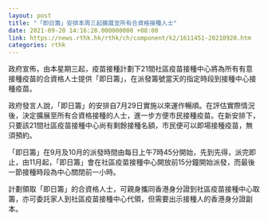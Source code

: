 ```yaml
---
layout: post
title: "「即日籌」安排本周三起擴展至所有合資格接種人士"
date: 2021-09-20 14:16:28.000000000 +08:00
link: https://news.rthk.hk/rthk/ch/component/k2/1611451-20210920.htm
categories: rthk
---
```


政府宣佈，由本星期三起，疫苗接種計劃下21間社區疫苗接種中心將為所有有意接種疫苗的合資格人士提供「即日籌」，在派發籌號當天的指定時段到接種中心接種疫苗。

政府發言人說，「即日籌」的安排自7月29日實施以來運作暢順。在評估實際情況後，決定擴展至所有合資格接種的人士，進一步方便市民接種疫苗。在新安排下，只要該21間社區疫苗接種中心尚有剩餘接種名額，市民便可以即場接種疫苗，無須預約。
 
「即日籌」在9月及10月的派發時間由每日上午7時45分開始，先到先得，派完即止，由11月起，「即日籌」會在社區疫苗接種中心開放前15分鐘開始派發，而最後一節接種時段為中心關閉前一小時。

計劃領取「即日籌」的合資格人士，可親身攜同香港身分證到社區疫苗接種中心取籌，亦可委託家人到社區疫苗接種中心代領，但需要出示接種人的香港身分證副本。
